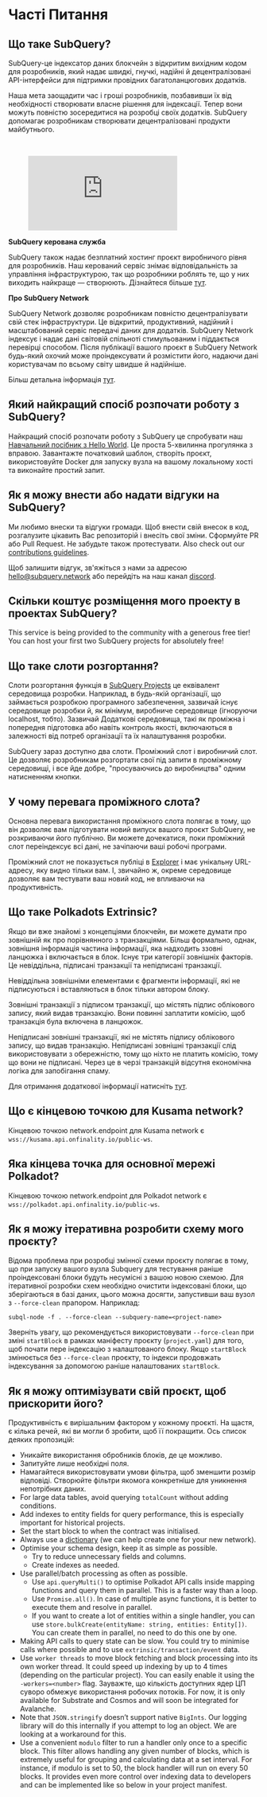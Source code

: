 # Часті Питання

## Що таке SubQuery?

SubQuery-це індексатор даних блокчейн з відкритим вихідним кодом для розробників, який надає швидкі, гнучкі, надійні й децентралізовані API-інтерфейси для підтримки провідних багатоланцюгових додатків.

Наша мета заощадити час і гроші розробників, позбавивши їх від необхідності створювати власне рішення для індексації. Тепер вони можуть повністю зосередитися на розробці своїх додатків. SubQuery допомагає розробникам створювати децентралізовані продукти майбутнього.

<br/>
<figure class="video_container">
<iframe src="https://www.youtube.com/embed/gCpVz_mkWdo" title="Знайомство з SubQuery Network" frameborder="0" allow="accelerometer; autoplay; clipboard-write; encrypted-media; gyroscope; picture-in-picture" allowfullscree="true"></iframe>
</figure>

**SubQuery керована служба**

SubQuery також надає безплатний хостинг проєкт виробничого рівня для розробників. Наш керований сервіс знімає відповідальність за управління інфраструктурою, так що розробники роблять те, що у них виходить найкраще — створюють. Дізнайтеся більше [тут](/run_publish/publish.md).

**Про SubQuery Network**

SubQuery Network дозволяє розробникам повністю децентралізувати свій стек інфраструктури. Це відкритий, продуктивний, надійний і масштабований сервіс передачі даних для додатків. SubQuery Network індексує і надає дані світовій спільноті стимульованим і піддається перевірці способом. Після публікації вашого проєкт в SubQuery Network будь-який охочий може проіндексувати й розмістити його, надаючи дані користувачам по всьому світу швидше й надійніше.

Більш детальна інформація [тут](/subquery_network/introduction.md).

## Який найкращий спосіб розпочати роботу з SubQuery?

Найкращий спосіб розпочати роботу з SubQuery це спробувати наш [Навчальний посібник з Hello World](/assets/pdf/Hello_World_Lab.pdf). Це проста 5-хвилинна прогулянка з вправою. Завантажте початковий шаблон, створіть проєкт, використовуйте Docker для запуску вузла на вашому локальному хості та виконайте простий запит.

## Як я можу внести або надати відгуки на SubQuery?

Ми любимо внески та відгуки громади. Щоб внести свій внесок в код, розгалузите цікавить Вас репозиторій і внесіть свої зміни. Сформуйте PR або Pull Request. Не забудьте також протестувати. Also check out our [contributions guidelines](../miscellaneous/contributing.html).

Щоб залишити відгук, зв'яжіться з нами за адресою hello@subquery.network або перейдіть на наш канал [discord](https://discord.com/invite/78zg8aBSMG).

## Скільки коштує розміщення мого проекту в проектах SubQuery?

This service is being provided to the community with a generous free tier! You can host your first two SubQuery projects for absolutely free!

## Що таке слоти розгортання?

Слоти розгортання функція в [SubQuery Projects](https://project.subquery.network) це еквівалент середовища розробки. Наприклад, в будь-якій організації, що займається розробкою програмного забезпечення, зазвичай існує середовище розробки й, як мінімум, виробниче середовище (ігноруючи localhost, тобто). Зазвичай Додаткові середовища, такі як проміжна і попередня підготовка або навіть контроль якості, включаються в залежності від потреб організації та їх налаштування розробки.

SubQuery зараз доступно два слоти. Проміжний слот і виробничий слот. Це дозволяє розробникам розгортати свої під запити в проміжному середовищі, і все йде добре, "просуваючись до виробництва" одним натисненням кнопки.

## У чому перевага проміжного слота?

Основна перевага використання проміжного слота полягає в тому, що він дозволяє вам підготувати новий випуск вашого проєкт SubQuery, не розкриваючи його публічно. Ви можете дочекатися, поки проміжний слот переіндексує всі дані, не зачіпаючи ваші робочі програми.

Проміжний слот не показується публіці в [Explorer](https://explorer.subquery.network/) і має унікальну URL-адресу, яку видно тільки вам. І, звичайно ж, окреме середовище дозволяє вам тестувати ваш новий код, не впливаючи на продуктивність.

## Що таке Polkadots Extrinsic?

Якщо ви вже знайомі з концепціями блокчейн, ви можете думати про зовнішній як про порівнянного з транзакціями. Більш формально, однак, зовнішня інформація частина інформації, яка надходить ззовні ланцюжка і включається в блок. Існує три категорії зовнішніх факторів. Це невіддільна, підписані транзакції та непідписані транзакції.

Невіддільна зовнішніми елементами є фрагменти інформації, які не підписуються і вставляються в блок тільки автором блоку.

Зовнішні транзакції з підписом транзакції, що містять підпис облікового запису, який видав транзакцію. Вони повинні заплатити комісію, щоб транзакція була включена в ланцюжок.

Непідписані зовнішні транзакції, які не містять підпису облікового запису, що видав транзакцію. Непідписані зовнішні транзакції слід використовувати з обережністю, тому що ніхто не платить комісію, тому що вони не підписані. Через це в черзі транзакцій відсутня економічна логіка для запобігання спаму.

Для отримання додаткової інформації натисніть [тут](https://substrate.dev/docs/en/knowledgebase/learn-substrate/extrinsics).

## Що є кінцевою точкою для Kusama network?

Кінцевою точкою network.endpoint для Kusama network є `wss://kusama.api.onfinality.io/public-ws`.

## Яка кінцева точка для основної мережі Polkadot?

Кінцевою точкою network.endpoint для Polkadot network є `wss://polkadot.api.onfinality.io/public-ws`.

## Як я можу ітеративна розробити схему мого проєкту?

Відома проблема при розробці змінної схеми проєкту полягає в тому, що при запуску вашого вузла Subquery для тестування раніше проіндексовані блоки будуть несумісні з вашою новою схемою. Для ітеративної розробки схем необхідно очистити індексовані блоки, що зберігаються в базі даних, цього можна досягти, запустивши ваш вузол з `--force-clean` прапором. Наприклад:

```shell
subql-node -f . --force-clean --subquery-name=<project-name>
```

Зверніть увагу, що рекомендується використовувати `--force-clean` при зміні `startBlock` в рамках маніфесту проєкту (`project.yaml`) для того, щоб почати пере індексацію з налаштованого блоку. Якщо `startBlock` змінюється без `--force-clean` проєкту, то індекси продовжать індексування за допомогою раніше налаштованих `startBlock`.

## Як я можу оптимізувати свій проєкт, щоб прискорити його?

Продуктивність є вирішальним фактором у кожному проєкті. На щастя, є кілька речей, які ви могли б зробити, щоб її покращити. Ось список деяких пропозицій:

- Уникайте використання обробників блоків, де це можливо.
- Запитуйте лише необхідні поля.
- Намагайтеся використовувати умови фільтра, щоб зменшити розмір відповіді. Створюйте фільтри якомога конкретніше для уникнення непотрібних даних.
- For large data tables, avoid querying `totalCount` without adding conditions.
- Add indexes to entity fields for query performance, this is especially important for historical projects.
- Set the start block to when the contract was initialised.
- Always use a [dictionary](../tutorials_examples/dictionary.html#how-does-a-subquery-dictionary-work) (we can help create one for your new network).
- Optimise your schema design, keep it as simple as possible.
  - Try to reduce unnecessary fields and columns.
  - Create indexes as needed.
- Use parallel/batch processing as often as possible.
  - Use `api.queryMulti()` to optimise Polkadot API calls inside mapping functions and query them in parallel. This is a faster way than a loop.
  - Use `Promise.all()`. In case of multiple async functions, it is better to execute them and resolve in parallel.
  - If you want to create a lot of entities within a single handler, you can use `store.bulkCreate(entityName: string, entities: Entity[])`. You can create them in parallel, no need to do this one by one.
- Making API calls to query state can be slow. You could try to minimise calls where possible and to use `extrinsic/transaction/event` data.
- Use `worker threads` to move block fetching and block processing into its own worker thread. It could speed up indexing by up to 4 times (depending on the particular project). You can easily enable it using the `-workers=<number>` flag. Зауважте, що кількість доступних ядер ЦП суворо обмежує використання робочих потоків. For now, it is only available for Substrate and Cosmos and will soon be integrated for Avalanche.
- Note that `JSON.stringify` doesn’t support native `BigInts`. Our logging library will do this internally if you attempt to log an object. We are looking at a workaround for this.
- Use a convenient `modulo` filter to run a handler only once to a specific block. This filter allows handling any given number of blocks, which is extremely useful for grouping and calculating data at a set interval. For instance, if modulo is set to 50, the block handler will run on every 50 blocks. It provides even more control over indexing data to developers and can be implemented like so below in your project manifest.
